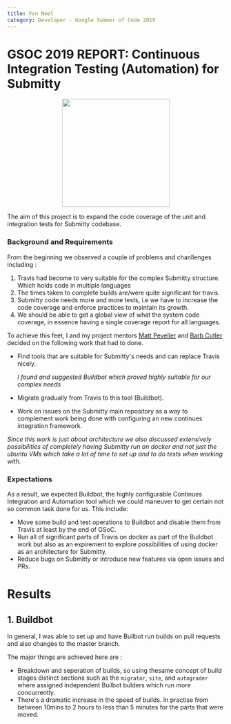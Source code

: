```yaml
---
title: Fon Noel
category: Developer - Google Summer of Code 2019
---
```


# GSOC 2019 REPORT: Continuous Integration Testing (Automation) for Submitty
<p align="center">
<img src="https://miro.medium.com/max/700/1*gU5njSRBxB-bjkPdcNuZnA.png" height="250">
</p>
 The aim of this project is to expand the code coverage of the unit and integration tests for Submitty codebase.

### Background and Requirements

 From the beginning we observed a couple of problems and chanllenges including :
 1. Travis had become to very suitable for the complex Submitty structure. Which holds code in multiple languages
 2. The times taken to complete builds are/were quite significant for travis.
 3. Submitty code needs more and more tests, i.e we have to increase the code coverage and enforce practices to maintain its growth.
 4. We should be able to get a global view of what the system code coverage, in essence having a single coverage report for all languages.
   
 To achieve this feet, I and my project mentors [Matt Peveller]() and [Barb Cutler]() decided on the following work that had to done.

* Find tools that are suitable for Submitty's needs and can replace Travis nicely.
   
  *I found and suggested Buildbot which proved highly suitable for our complex needs*
* Migrate gradually from Travis to this tool (Buildbot).
* Work on issues on the Submitty main repository as a way to complement work being done with configuring an new continues integration framework.

*Since this work is just about architecture we also discussed extensively possibilities of completely having Submitty run on docker and not just the ubuntu VMs which take a lot of time to set up and to do tests when working with.*

### Expectations

As a result, we expected Buildbot, the highly configurable Continues Integration and Automation tool which we could maneuver to get certain not so common task done for us. This include:
 - Move some build and test operations to Buildbot and disable them from Travis at least by the end of GSoC.
 - Run all of significant parts of Travis on docker as part of the Buildbot work but also as an expirement to explore possibilities of using docker as an architecture for Submitty.
 - Reduce bugs on Submitty or introduce new features via open issues and PRs. 

# Results

## 1. Buildbot

In general, I was able to set up and have Builbot run builds on pull requests and also changes to the master branch.

The major things are achieved here are :
- Breakdown and seperation of builds, so using thesame concept of build stages distinct sections such as the `migrator`, `site`, and `autograder` where assigned independent Builbot bulders which run more concurrently.
- There's a dramatic increase in the speed of builds. In practise from between 10mins to 2 hours to less than 5 minutes for the parts that were moved.
